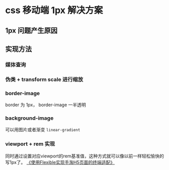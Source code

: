 <!--
Created: Sun Jun 14 2020 19:06:20 GMT+0800 (China Standard Time)
Modified: Sun Jun 14 2020 19:06:20 GMT+0800 (China Standard Time)
-->

# css 移动端 1px 解决方案

## 1px 问题产生原因




## 实现方法

### 媒体查询

### 伪类 + transform scale 进行缩放

### border-image
border 为 1px， border-image 一半透明
### background-image 
可以用图片或者渐变 `linear-gradient`

### viewport + rem 实现
同时通过设置对应viewport的rem基准值，这种方式就可以像以前一样轻松愉快的写1px了。
[《使用Flexible实现手淘H5页面的终端适配》](https://github.com/amfe/article/issues/17)